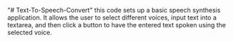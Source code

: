 "# Text-To-Speech-Convert"
this code sets up a basic speech synthesis application. It allows the user to select different voices, input text into a textarea, and then click a button to have the entered text spoken using the selected voice.
